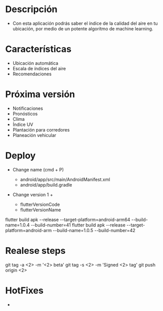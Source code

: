 
# Descripción
- Con esta aplicación podrás saber el índice de la calidad del aire en tu ubicación, por medio de un potente algoritmo de machine learning.

# Características

- Ubicación automática
- Escala de índices del aire
- Recomendaciones

# Próxima versión
- Notificaciones
- Pronósticos
- Clima
- Índice UV
- Plantación para corredores
- Planeación vehicular

# Deploy

- Change name (cmd + P)
  - android/app/src/main/AndroidManifest.xml
  - android/app/build.gradle

- Change version 1 +
  - flutterVersionCode
  - flutterVersionName


flutter build apk --release --target-platform=android-arm64 --build-name=1.0.4 --build-number=41
flutter build apk --release --target-platform=android-arm --build-name=1.0.5 --build-number=42

# Realese steps

git tag -a <2> -m '<2> beta'
git tag -s <2> -m 'Signed <2> tag'
git push origin <2>

# HotFixes
-